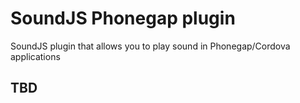 # SoundJS Phonegap plugin

SoundJS plugin that allows you to play sound in Phonegap/Cordova applications

## TBD